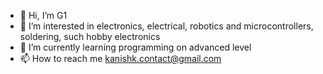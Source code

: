 - 👋 Hi, I’m G1
- 👀 I’m interested in electronics, electrical, robotics and microcontrollers, soldering, such hobby
 electronics
- 📖 I’m currently learning programming on advanced level
- 📫 How to reach me kanishk.contact@gmail.com

<!---
KanishkG1/KanishkG1 is a ✨ special ✨ repository because its `README.md` (this file) appears on your GitHub profile.
You can click the Preview link to take a look at your changes.
--->
